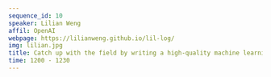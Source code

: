 ```yaml
---
sequence_id: 10
speaker: Lilian Weng
affil: OpenAI
webpage: https://lilianweng.github.io/lil-log/
img: lilian.jpg
title: Catch up with the field by writing a high-quality machine learning blog
time: 1200 - 1230
---
```

